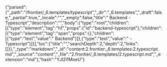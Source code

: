 {"parsed":{"_path":"/frontier/_6.templates/typescript","_dir":"_6.templates","_draft":false,"_partial":true,"_locale":"","_empty":false,"title":" Backend - Typescript","description":"","body":{"type":"root","children":[{"type":"element","tag":"h1","props":{"id":"backend-typescript"},"children":[{"type":"element","tag":"span","props":{},"children":[{"type":"text","value":" Backend"}]},{"type":"text","value":" - Typescript"}]}],"toc":{"title":"","searchDepth":2,"depth":2,"links":[]}},"_type":"markdown","_id":"content:2.frontier:_6.templates:2.typescript.md","_source":"content","_file":"2.frontier/_6.templates/2.typescript.md","_extension":"md"},"hash":"YJl2l1MoeU"}
